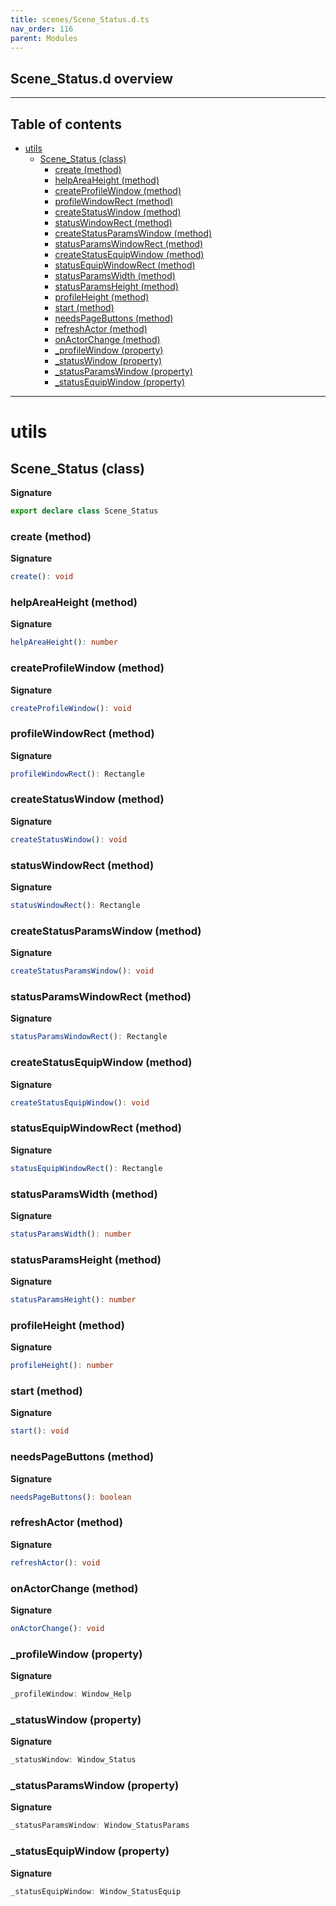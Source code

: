 ```yaml
---
title: scenes/Scene_Status.d.ts
nav_order: 116
parent: Modules
---
```


## Scene_Status.d overview

---

<h2 class="text-delta">Table of contents</h2>

- [utils](#utils)
  - [Scene_Status (class)](#scene_status-class)
    - [create (method)](#create-method)
    - [helpAreaHeight (method)](#helpareaheight-method)
    - [createProfileWindow (method)](#createprofilewindow-method)
    - [profileWindowRect (method)](#profilewindowrect-method)
    - [createStatusWindow (method)](#createstatuswindow-method)
    - [statusWindowRect (method)](#statuswindowrect-method)
    - [createStatusParamsWindow (method)](#createstatusparamswindow-method)
    - [statusParamsWindowRect (method)](#statusparamswindowrect-method)
    - [createStatusEquipWindow (method)](#createstatusequipwindow-method)
    - [statusEquipWindowRect (method)](#statusequipwindowrect-method)
    - [statusParamsWidth (method)](#statusparamswidth-method)
    - [statusParamsHeight (method)](#statusparamsheight-method)
    - [profileHeight (method)](#profileheight-method)
    - [start (method)](#start-method)
    - [needsPageButtons (method)](#needspagebuttons-method)
    - [refreshActor (method)](#refreshactor-method)
    - [onActorChange (method)](#onactorchange-method)
    - [\_profileWindow (property)](#_profilewindow-property)
    - [\_statusWindow (property)](#_statuswindow-property)
    - [\_statusParamsWindow (property)](#_statusparamswindow-property)
    - [\_statusEquipWindow (property)](#_statusequipwindow-property)

---

# utils

## Scene_Status (class)

**Signature**

```ts
export declare class Scene_Status
```

### create (method)

**Signature**

```ts
create(): void
```

### helpAreaHeight (method)

**Signature**

```ts
helpAreaHeight(): number
```

### createProfileWindow (method)

**Signature**

```ts
createProfileWindow(): void
```

### profileWindowRect (method)

**Signature**

```ts
profileWindowRect(): Rectangle
```

### createStatusWindow (method)

**Signature**

```ts
createStatusWindow(): void
```

### statusWindowRect (method)

**Signature**

```ts
statusWindowRect(): Rectangle
```

### createStatusParamsWindow (method)

**Signature**

```ts
createStatusParamsWindow(): void
```

### statusParamsWindowRect (method)

**Signature**

```ts
statusParamsWindowRect(): Rectangle
```

### createStatusEquipWindow (method)

**Signature**

```ts
createStatusEquipWindow(): void
```

### statusEquipWindowRect (method)

**Signature**

```ts
statusEquipWindowRect(): Rectangle
```

### statusParamsWidth (method)

**Signature**

```ts
statusParamsWidth(): number
```

### statusParamsHeight (method)

**Signature**

```ts
statusParamsHeight(): number
```

### profileHeight (method)

**Signature**

```ts
profileHeight(): number
```

### start (method)

**Signature**

```ts
start(): void
```

### needsPageButtons (method)

**Signature**

```ts
needsPageButtons(): boolean
```

### refreshActor (method)

**Signature**

```ts
refreshActor(): void
```

### onActorChange (method)

**Signature**

```ts
onActorChange(): void
```

### \_profileWindow (property)

**Signature**

```ts
_profileWindow: Window_Help
```

### \_statusWindow (property)

**Signature**

```ts
_statusWindow: Window_Status
```

### \_statusParamsWindow (property)

**Signature**

```ts
_statusParamsWindow: Window_StatusParams
```

### \_statusEquipWindow (property)

**Signature**

```ts
_statusEquipWindow: Window_StatusEquip
```

